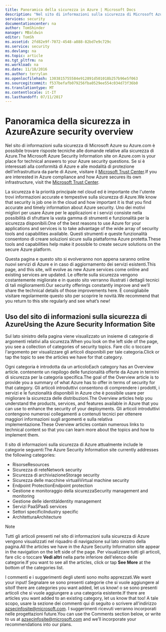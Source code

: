 ```yaml
---
title: Panoramica della sicurezza in Azure | Microsoft Docs
description: "Nel sito di informazioni sulla sicurezza di Microsoft Azure su Azure.com è possibile trovare risposte tecniche alle domande relative alla sicurezza di Azure."
services: security
documentationcenter: na
author: TomShinder
manager: MBaldwin
editor: TomSh
ms.assetid: 2fd82e9f-7072-4548-a888-82bd7e9c729c
ms.service: security
ms.devlang: na
ms.topic: article
ms.tgt_pltfrm: na
ms.workload: na
ms.date: 11/18/2016
ms.author: terrylan
ms.openlocfilehash: 1303815755584e912891d501018b257b96e5f063
ms.sourcegitcommit: f537befafb079256fba0529ee554c034d73f36b0
ms.translationtype: MT
ms.contentlocale: it-IT
ms.lasthandoff: 07/11/2017
---
```

# <a name="azure-security-overview"></a><span data-ttu-id="8bc03-103">Panoramica della sicurezza in Azure</span><span class="sxs-lookup"><span data-stu-id="8bc03-103">Azure security overview</span></span>
<span data-ttu-id="8bc03-104">Nel sito di informazioni sulla sicurezza di Microsoft Azure su Azure.com è possibile trovare risposte tecniche alle domande relative alla sicurezza di Azure.</span><span class="sxs-lookup"><span data-stu-id="8bc03-104">The Microsoft Azure Security Information site on Azure.com is your place for technical answers to your Azure security questions.</span></span> <span data-ttu-id="8bc03-105">Se si è interessati alla conformità di Azure e alle modalità di protezione dell'infrastruttura da parte di Azure, visitare il [Microsoft Trust Center](https://www.microsoft.com/TrustCenter/default.aspx).</span><span class="sxs-lookup"><span data-stu-id="8bc03-105">If you are interested in Azure compliance and how Azure secures its own infrastructure, visit the [Microsoft Trust Center](https://www.microsoft.com/TrustCenter/default.aspx).</span></span>

<span data-ttu-id="8bc03-106">La sicurezza è la priorità principale nel cloud ed è importante che l'utente trovi informazioni accurate e tempestive sulla sicurezza di Azure.</span><span class="sxs-lookup"><span data-stu-id="8bc03-106">We know that security is job one in the cloud and how important it is that you find accurate and timely information about Azure security.</span></span> <span data-ttu-id="8bc03-107">Uno dei motivi migliori per usare Azure per le applicazioni e i servizi consiste nella possibilità di sfruttare la vasta gamma di strumenti e funzionalità per la sicurezza disponibili.</span><span class="sxs-lookup"><span data-stu-id="8bc03-107">One of the best reasons to use Azure for your applications and services is to take advantage of the wide array of security tools and capabilities available.</span></span> <span data-ttu-id="8bc03-108">Questi strumenti e queste funzionalità consentono di creare soluzioni sicure sulla piattaforma Azure protetta.</span><span class="sxs-lookup"><span data-stu-id="8bc03-108">These tools and capabilities help make it possible to create secure solutions on the secure Azure platform.</span></span>

<span data-ttu-id="8bc03-109">Questa pagina e questo sito si evolveranno non appena saranno online nuovi servizi di Azure e in caso di aggiornamento dei servizi esistenti.</span><span class="sxs-lookup"><span data-stu-id="8bc03-109">This page, and this site, will evolve as new Azure services come online and existing services are updated.</span></span> <span data-ttu-id="8bc03-110">Le offerte sulla sicurezza vengono costantemente migliorate e in questo sito verranno illustrati i dettagli tecnici di tali miglioramenti.</span><span class="sxs-lookup"><span data-stu-id="8bc03-110">Our security offerings constantly improve and we’ll share the technical details of those improvements here.</span></span> <span data-ttu-id="8bc03-111">È consigliabile visitare regolarmente questo sito per scoprire le novità.</span><span class="sxs-lookup"><span data-stu-id="8bc03-111">We recommend that you return to this site regularly and see what’s new!</span></span>

## <a name="using-the-azure-security-information-site"></a><span data-ttu-id="8bc03-112">Uso del sito di informazioni sulla sicurezza di Azure</span><span class="sxs-lookup"><span data-stu-id="8bc03-112">Using the Azure Security Information Site</span></span>
<span data-ttu-id="8bc03-113">Sul lato sinistro della pagina viene visualizzato un insieme di categorie di argomenti relativi alla sicurezza.</span><span class="sxs-lookup"><span data-stu-id="8bc03-113">When you look on the left side of the page, you see a collection of categories of security topics.</span></span> <span data-ttu-id="8bc03-114">Fare clic o toccare l'argomento per visualizzare gli articoli disponibili per tale categoria.</span><span class="sxs-lookup"><span data-stu-id="8bc03-114">Click or tap the topic to see the articles we have for that category.</span></span>

<span data-ttu-id="8bc03-115">Ogni categoria è introdotta da un articolo</span><span class="sxs-lookup"><span data-stu-id="8bc03-115">Each category has an Overview article.</span></span> <span data-ttu-id="8bc03-116">contenente un riepilogo delle funzionalità offerte da Azure in termini di sicurezza per la categoria specifica.</span><span class="sxs-lookup"><span data-stu-id="8bc03-116">The goal of the Overview article is to provide you a summary of what Azure has to offer in terms of security for that category.</span></span> <span data-ttu-id="8bc03-117">Gli articoli introduttivi consentono di comprendere i prodotti, i servizi e le funzionalità disponibili in Azure che è possibile usare per migliorare la sicurezza delle distribuzioni.</span><span class="sxs-lookup"><span data-stu-id="8bc03-117">The Overview articles help you understand the products, services, and features available in Azure that you can use to enhance the security of your deployments.</span></span> <span data-ttu-id="8bc03-118">Gli articoli introduttivi contengono numerosi collegamenti a contenuti tecnici per ottenere maggiori informazioni sugli argomenti e sulla relativa implementazione.</span><span class="sxs-lookup"><span data-stu-id="8bc03-118">These Overview articles contain numerous links to technical content so that you can learn more about the topics and how to implement them.</span></span>

<span data-ttu-id="8bc03-119">Il sito di informazioni sulla sicurezza di Azure attualmente include le categorie seguenti:</span><span class="sxs-lookup"><span data-stu-id="8bc03-119">The Azure Security Information site currently addresses the following categories:</span></span>

* <span data-ttu-id="8bc03-120">Risorse</span><span class="sxs-lookup"><span data-stu-id="8bc03-120">Resources</span></span>
* <span data-ttu-id="8bc03-121">Sicurezza di rete</span><span class="sxs-lookup"><span data-stu-id="8bc03-121">Network security</span></span>
* <span data-ttu-id="8bc03-122">Sicurezza di archiviazione</span><span class="sxs-lookup"><span data-stu-id="8bc03-122">Storage security</span></span>
* <span data-ttu-id="8bc03-123">Sicurezza delle macchine virtuali</span><span class="sxs-lookup"><span data-stu-id="8bc03-123">Virtual machine security</span></span>
* <span data-ttu-id="8bc03-124">Endpoint Protection</span><span class="sxs-lookup"><span data-stu-id="8bc03-124">Endpoint protection</span></span>
* <span data-ttu-id="8bc03-125">Gestione e monitoraggio della sicurezza</span><span class="sxs-lookup"><span data-stu-id="8bc03-125">Security management and monitoring</span></span>
* <span data-ttu-id="8bc03-126">Gestione delle identità</span><span class="sxs-lookup"><span data-stu-id="8bc03-126">Identity management</span></span>
* <span data-ttu-id="8bc03-127">Servizi PaaS</span><span class="sxs-lookup"><span data-stu-id="8bc03-127">PaaS services</span></span>
* <span data-ttu-id="8bc03-128">Settori specifici</span><span class="sxs-lookup"><span data-stu-id="8bc03-128">Industry specific</span></span>
* <span data-ttu-id="8bc03-129">Architettura</span><span class="sxs-lookup"><span data-stu-id="8bc03-129">Architecture</span></span>

> [!NOTE]
> <span data-ttu-id="8bc03-130">Tutti gli articoli presenti nel sito di informazioni sulla sicurezza di Azure vengono visualizzati nel riquadro di navigazione sul lato sinistro della pagina.</span><span class="sxs-lookup"><span data-stu-id="8bc03-130">All the articles we have in the Azure Security Information site appear in the navigation on the left side of the page.</span></span> <span data-ttu-id="8bc03-131">Per visualizzare tutti gli articoli, fare clic o toccare **Vedi altri** nella parte inferiore dell'elenco delle categorie.</span><span class="sxs-lookup"><span data-stu-id="8bc03-131">If you want to see all the articles, click or tap **See More** at the bottom of the categories list.</span></span>
>
>

<span data-ttu-id="8bc03-132">I commenti e i suggerimenti degli utenti sono molto apprezzati.</span><span class="sxs-lookup"><span data-stu-id="8bc03-132">We want your input!</span></span> <span data-ttu-id="8bc03-133">Segnalare se sono presenti categorie che si vuole aggiungere al sito</span><span class="sxs-lookup"><span data-stu-id="8bc03-133">If there are categories you want added, let us know!</span></span> <span data-ttu-id="8bc03-134">o se sono presenti articoli che si vuole aggiungere a una categoria esistente.</span><span class="sxs-lookup"><span data-stu-id="8bc03-134">If there are articles you want added to an existing category, let us know that too!</span></span> <span data-ttu-id="8bc03-135">A tale scopo, usare la sezione dei commenti qui di seguito o scrivere all'indirizzo [azsecinfosite@microsoft.com](mailto:azsecinfosite@microsoft.com). I suggerimenti ricevuti verranno incorporati nelle progettazioni future.</span><span class="sxs-lookup"><span data-stu-id="8bc03-135">You can use the Comments section below, or write to us at [azsecinfosite@microsoft.com](mailto:azsecinfosite@microsoft.com) and we’ll incorporate your recommendations into our plans.</span></span>
